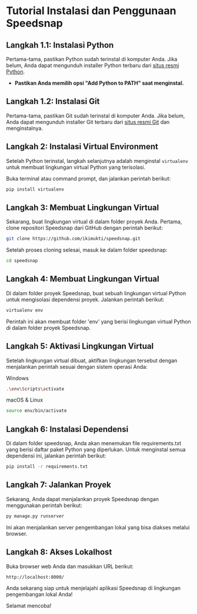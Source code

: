 # Tutorial Instalasi dan Penggunaan Speedsnap

## Langkah 1.1: Instalasi Python

Pertama-tama, pastikan Python sudah terinstal di komputer Anda. Jika belum, Anda dapat mengunduh installer Python terbaru dari [situs resmi Python](https://www.python.org/downloads/).

- **Pastikan Anda memilih opsi "Add Python to PATH" saat menginstal.**

## Langkah 1.2: Instalasi Git

Pertama-tama, pastikan Git sudah terinstal di komputer Anda. Jika belum, Anda dapat mengunduh installer Git terbaru dari [situs resmi Git](https://git-scm.com/downloads/) dan menginstalnya.

## Langkah 2: Instalasi Virtual Environment

Setelah Python terinstal, langkah selanjutnya adalah menginstal `virtualenv` untuk membuat lingkungan virtual Python yang terisolasi.

Buka terminal atau command prompt, dan jalankan perintah berikut:

```bash
pip install virtualenv
```

## Langkah 3: Membuat Lingkungan Virtual
Sekarang, buat lingkungan virtual di dalam folder proyek Anda. Pertama, clone repositori Speedsnap dari GitHub dengan perintah berikut:

```bash
git clone https://github.com/ikimukti/speedsnap.git
```

Setelah proses cloning selesai, masuk ke dalam folder speedsnap:

```bash
cd speedsnap
```

## Langkah 4: Membuat Lingkungan Virtual
Di dalam folder proyek Speedsnap, buat sebuah lingkungan virtual Python untuk mengisolasi dependensi proyek. Jalankan perintah berikut:

```bash
virtualenv env
```

Perintah ini akan membuat folder 'env' yang berisi lingkungan virtual Python di dalam folder proyek Speedsnap.

## Langkah 5: Aktivasi Lingkungan Virtual
Setelah lingkungan virtual dibuat, aktifkan lingkungan tersebut dengan menjalankan perintah sesuai dengan sistem operasi Anda:

Windows
```bash
.\env\Scripts\activate
```

macOS & Linux
```bash
source env/bin/activate
```

## Langkah 6: Instalasi Dependensi
Di dalam folder speedsnap, Anda akan menemukan file requirements.txt yang berisi daftar paket Python yang diperlukan. Untuk menginstal semua dependensi ini, jalankan perintah berikut:

```bash
pip install -r requirements.txt
```

## Langkah 7: Jalankan Proyek
Sekarang, Anda dapat menjalankan proyek Speedsnap dengan menggunakan perintah berikut:

```bash
py manage.py runserver
```

Ini akan menjalankan server pengembangan lokal yang bisa diakses melalui browser.

## Langkah 8: Akses Lokalhost
Buka browser web Anda dan masukkan URL berikut:

```bash
http://localhost:8000/
```

Anda sekarang siap untuk menjelajahi aplikasi Speedsnap di lingkungan pengembangan lokal Anda!

Selamat mencoba!